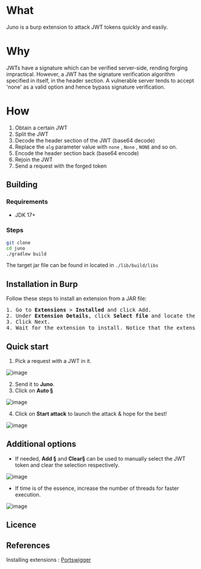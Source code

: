 # What
Juno is a burp extension to attack JWT tokens quickly and easily.

# Why
JWTs have a signature which can be verified server-side, rending forging impractical.
However, a JWT has the signature verification algorithm specified in itself, in the header section.
A vulnerable server tends to accept 'none' as a valid option and hence bypass signature verification.

# How
1. Obtain a certain JWT
2. Split the JWT</li>
3. Decode the header section of the JWT (base64 decode)</li>
4. Replace the ```alg```  parameter value with ```none``` , ```None``` , ```NONE``` and so on.
5. Encode the header section back (base64 encode)
6. Rejoin the JWT
7. Send a request with the forged token

## Building

### Requirements
+ JDK 17+

### Steps
```bash
git clone
cd juno
./gradlew build
```
The target jar file can be found in located in ```./lib/build/libs```


## Installation in Burp
Follow these steps to install an extension from a JAR file:
<pre>
1. Go to <b>Extensions</b> > <b>Installed</b> and click Add.
2. Under <b>Extension Details</b>, click <b>Select file</b> and locate the downloaded ```jar``` file.</li>
3. Click Next.</li>
4. Wait for the extension to install. Notice that the extension is now listed in the <b>Installed</b> tab.</li>
</pre>

## Quick start
1. Pick a request with a JWT in it.

![image](https://user-images.githubusercontent.com/60728930/208624128-35f03906-f88d-40fd-991b-1aa9b0f8839c.png)

2. Send it to <b>Juno</b>.
3. Click on <b>Auto §</b>

![image](https://user-images.githubusercontent.com/60728930/208624811-c2c5780a-e483-48f8-9f74-9255feaff153.png)

4. Click on <b>Start attack</b> to launch the attack & hope for the best!

![image](https://user-images.githubusercontent.com/60728930/208585856-f6268c86-36e8-43ce-9b21-2c62ac2aac24.png)

## Additional options
+ If needed, <b>Add §</b> and <b>Clear§</b> can be used to manually select the JWT token and clear the selection respectively.

![image](https://user-images.githubusercontent.com/60728930/208625665-1255aaa0-8c3e-4dd2-9c26-b3d91e773908.png)

+ If time is of the essence, increase the number of threads for faster execution.

![image](https://user-images.githubusercontent.com/60728930/208625489-f70a0952-6bff-4aff-9282-fa443ad47294.png)

## Licence


## References
Installing extensions : <a href="https://portswigger.net/burp/documentation/desktop/extensions/installing-extensions">Portswigger</a>

